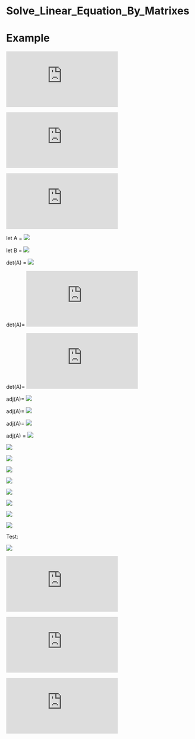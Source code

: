 # Solve_Linear_Equation_By_Matrixes

# Example

![](https://latex.codecogs.com/gif.latex?3x+2y-5z=12)

![](https://latex.codecogs.com/gif.latex?x-3y+2z=-13)

![](https://latex.codecogs.com/gif.latex?5x-y+4z=10)

let A = 
![](https://latex.codecogs.com/gif.latex?\begin{bmatrix}3&2&-5\\\\1&-3&2\\\\5&-1&4\end{bmatrix})

let B = 
![](https://latex.codecogs.com/gif.latex?\begin{bmatrix}12\\\\-13\\\\10\end{bmatrix})

det(A) = 
![](https://latex.codecogs.com/gif.latex?3\times\begin{bmatrix}-3&2\\\\-1&4\end{bmatrix}-2\times\begin{bmatrix}1&2\\\\5&4\end{bmatrix}+5\times\begin{bmatrix}1&-3\\\\5&-1\end{bmatrix})

det(A)=
![](https://latex.codecogs.com/gif.latex?-3((-3)(4)-(2)(-1))-(2)((1)(4)-(2)(5))+(-5)((1)(-1)-(-3)(5)))

det(A)=
![](https://latex.codecogs.com/gif.latex?-88)

adj(A)=
![](https://latex.codecogs.com/gif.latex?\begin{bmatrix}+\begin{bmatrix}-3&2\\\\-1&4\end{bmatrix}&-\begin{bmatrix}1&2\\\\5&4\end{bmatrix}&+\begin{bmatrix}1&-3\\\\5&-1\end{bmatrix}\\\\-\begin{bmatrix}2&-5\\\\-1&4\end{bmatrix}&+\begin{bmatrix}3&-5\\\\5&4\end{bmatrix}&-\begin{bmatrix}3&2\\\\5&-1\end{bmatrix}\\\\+\begin{bmatrix}2&-5\\\\-3&2\end{bmatrix}&-\begin{bmatrix}3&-5\\\\1&2\end{bmatrix}&+\begin{bmatrix}3&2\\\\1&-3\end{bmatrix}\end{bmatrix}^T)

adj(A)=
![](https://latex.codecogs.com/gif.latex?\begin{bmatrix}+((-3)(4)-(2)(-1))&-((1)(4)-(2)(5))&+((1)(-1)-(-3)(5))\\\\-((2)(4)-(-5)(-1))&+((3)(4)-(-5)(5))&-((3)(-1)-(2)(5))\\\\+((2)(2)-(-5)(-3))&-((3)(2)-(-5)(1))&+((3)(-3)-(2)(1))\end{bmatrix}^T)

adj(A)=
![](https://latex.codecogs.com/gif.latex?\begin{bmatrix}-10&6&14\\\\-3&37&13\\\\-11&-11&-11\end{bmatrix}^T)

adj(A) = 
![](https://latex.codecogs.com/gif.latex?\begin{bmatrix}-10&-3&-11\\\\6&37&-11\\\\14&13&-11\end{bmatrix})

![](https://latex.codecogs.com/gif.latex?\begin{bmatrix}x\\\\y\\\\z\end{bmatrix}=\frac{1}{det(A)}\cdot(adj(A))\cdot(B))

![](https://latex.codecogs.com/gif.latex?\begin{bmatrix}x\\\\y\\\\z\end{bmatrix}=\frac{1}{-88}\cdot(\begin{bmatrix}-10&-3&-11\\\\6&37&-11\\\\14&13&-11\end{bmatrix})\cdot(\begin{bmatrix}12\\\\-13\\\\10\end{bmatrix}))

![](https://latex.codecogs.com/gif.latex?\begin{bmatrix}x\\\\y\\\\z\end{bmatrix}=\begin{bmatrix}\frac{-10}{-88}&\frac{-3}{-88}&\frac{-11}{-88}\\\\\frac{6}{-88}&\frac{37}{-88}&\frac{-11}{-88}\\\\\frac{14}{-88}&\frac{13}{-88}&\frac{-11}{-88}\end{bmatrix}\cdot(\begin{bmatrix}12\\\\-13\\\\10\end{bmatrix}))

![](https://latex.codecogs.com/gif.latex?\begin{bmatrix}x\\\\y\\\\z\end{bmatrix}=\begin{bmatrix}\frac{(-10)(12)+(-3)(-13)+(-11)(10)}{-88}\\\\\frac{(6)(12)+(37)(-13)+(-11)(10)}{-88}\\\\\frac{(14)(12)+(13)(-13)+(-11)(10)}{-88}\end{bmatrix})

![](https://latex.codecogs.com/gif.latex?\begin{bmatrix}x\\\\y\\\\z\end{bmatrix}=\begin{bmatrix}\frac{191}{88}\\\\\frac{519}{88}\\\\\frac{111}{88}\end{bmatrix})

![](https://latex.codecogs.com/gif.latex?x=\frac{191}{88})

![](https://latex.codecogs.com/gif.latex?y=\frac{519}{88})

![](https://latex.codecogs.com/gif.latex?z=\frac{111}{88})

Test:

![](https://latex.codecogs.com/gif.latex?3\frac{191}{88}+2\frac{519}{88}-5\frac{111}{88}=12)

![](https://latex.codecogs.com/gif.latex?3(191)+2(519)-5(111)=(12)(88))

![](https://latex.codecogs.com/gif.latex?573+1038-555=880+176)

![](https://latex.codecogs.com/gif.latex?1056=1056)
